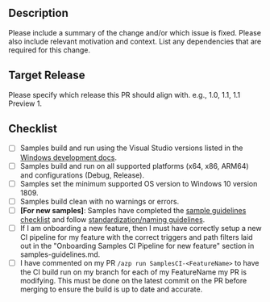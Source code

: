 <!--
Thank you for your pull request!

Please see https://github.com/microsoft/WindowsAppSDK-Samples/blob/main/docs/samples-guidelines.md for guidelines on
how to best contribute to the Windows App SDK Samples repository!

-->

## Description

Please include a summary of the change and/or which issue is fixed. Please also include relevant motivation and context. List any dependencies that are required for this change.

## Target Release

Please specify which release this PR should align with. e.g., 1.0, 1.1, 1.1 Preview 1.

## Checklist

- [ ] Samples build and run using the Visual Studio versions listed in the [Windows development docs](https://docs.microsoft.com/windows/apps/windows-app-sdk/set-up-your-development-environment?tabs=stable#2-install-visual-studio).
- [ ] Samples build and run on all supported platforms (x64, x86, ARM64) and configurations (Debug, Release).
- [ ] Samples set the minimum supported OS version to Windows 10 version 1809.
- [ ] Samples build clean with no warnings or errors.
- [ ] **[For new samples]**: Samples have completed the [sample guidelines checklist](https://github.com/microsoft/WindowsAppSDK-Samples/blob/main/docs/samples-guidelines.md#checklist) and follow [standardization/naming guidelines](https://github.com/microsoft/WindowsAppSDK-Samples/blob/main/docs/samples-guidelines.md#standardization-and-naming).
- [ ] If I am onboarding a new feature, then I must have correctly setup a new CI pipeline for my feature with the correct triggers and path filters laid out in the "Onboarding Samples CI Pipeline for new feature" section in samples-guidelines.md.
- [ ] I have commented on my PR `/azp run SamplesCI-<FeatureName>` to have the CI build run on my branch for each of my FeatureName my PR is modifying. This must be done on the latest commit on the PR before merging to ensure the build is up to date and accurate.
